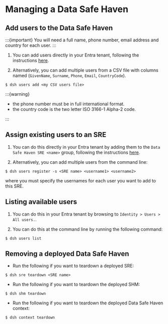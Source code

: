 # Managing a Data Safe Haven

## Add users to the Data Safe Haven

:::{important}
You will need a full name, phone number, email address and country for each user.
:::

1. You can add users directly in your Entra tenant, following the instructions [here](https://learn.microsoft.com/en-us/entra/fundamentals/how-to-create-delete-users).

2. Alternatively, you can add multiple users from a CSV file with columns named (`GivenName`, `Surname`, `Phone`, `Email`, `CountryCode`).

```{code} shell
$ dsh users add <my CSV users file>
```

:::{warning}

- the phone number must be in full international format.
- the country code is the two letter  ISO 3166-1 Alpha-2  code.

:::

## Assign existing users to an SRE

1. You can do this directly in your Entra tenant by adding them to the `Data Safe Haven SRE <name>` group, following the instructions [here](https://learn.microsoft.com/en-us/entra/fundamentals/groups-view-azure-portal#add-a-group-member).

2. Alternatively, you can add multiple users from the command line:

```{code} shell
$ dsh users register -s <SRE name> <username1> <username2>
```

where you must specify the usernames for each user you want to add to this SRE.

## Listing available users

1. You can do this in your Entra tenant by browsing to `Identity > Users > All users.`.

2. You can do this at the command line by running the following command:

```{code} shell
$ dsh users list
```

## Removing a deployed Data Safe Haven

- Run the following if you want to teardown a deployed SRE:

```{code} shell
$ dsh sre teardown <SRE name>
```

- Run the following if you want to teardown the deployed SHM:

```{code} shell
$ dsh shm teardown
```

- Run the following if you want to teardown the deployed Data Safe Haven context:

```{code} shell
$ dsh context teardown
```
